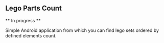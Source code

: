 ## Lego Parts Count
** In progress **

Simple Android application from which you can find lego sets ordered by defined elements count.

